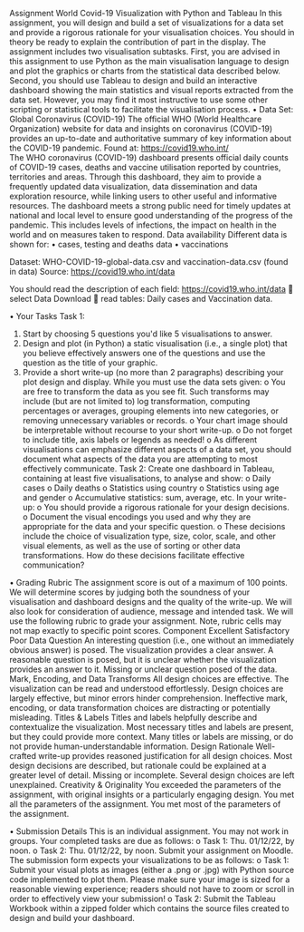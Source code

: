 Assignment
World Covid-19 Visualization with Python and Tableau
In this assignment, you will design and build a set of visualizations for a data set and provide a rigorous rationale for your visualisation choices. You should in theory be ready to explain the contribution of part in the display. The assignment includes two visualisation subtasks. First, you are advised in this assignment to use Python as the main visualisation language to design and plot the graphics or charts from the statistical data described below. Second, you should use Tableau to design and build an interactive dashboard showing the main statistics and visual reports extracted from the data set. 
However, you may find it most instructive to use some other scripting or statistical tools to facilitate the visualisation process.
•	Data Set: Global Coronavirus (COVID-19)
The official WHO (World Healthcare Organization) website for data and insights on coronavirus (COVID-19) provides an up-to-date and authoritative summary of key information about the COVID-19 pandemic. Found at: https://covid19.who.int/  
The WHO coronavirus (COVID-19) dashboard presents official daily counts of COVID-19 cases, deaths and vaccine utilisation reported by countries, territories and areas. Through this dashboard, they aim to provide a frequently updated data visualization, data dissemination and data exploration resource, while linking users to other useful and informative resources. The dashboard meets a strong public need for timely updates at national and local level to ensure good understanding of the progress of the pandemic. This includes levels of infections, the impact on health in the world and on measures taken to respond. 
Data availability 
Different data is shown for:
•	cases, testing and deaths data
•	vaccinations

Dataset: WHO-COVID-19-global-data.csv and vaccination-data.csv (found in data)
Source: https://covid19.who.int/data  

You should read the description of each field: 
https://covid19.who.int/data   select Data Download  read tables: Daily cases and Vaccination data.


•	Your Tasks
Task 1:
1.	Start by choosing 5 questions you'd like 5 visualisations to answer.
2.	Design and plot (in Python) a static visualisation (i.e., a single plot) that you believe effectively answers one of the questions and use the question as the title of your graphic. 
3.	Provide a short write-up (no more than 2 paragraphs) describing your plot design and display.
While you must use the data sets given:
o	You are free to transform the data as you see fit. Such transforms may include (but are not limited to) log transformation, computing percentages or averages, grouping elements into new categories, or removing unnecessary variables or records. 
o	Your chart image should be interpretable without recourse to your short write-up. 
o	Do not forget to include title, axis labels or legends as needed!
o	As different visualisations can emphasize different aspects of a data set, you should document what aspects of the data you are attempting to most effectively communicate. 
Task 2:
Create one dashboard in Tableau, containing at least five visualisations, to analyse and show:
o	Daily cases 
o	Daily deaths 
o	Statistics using country 
o	Statistics using age and gender 
o	Accumulative statistics: sum, average, etc.
In your write-up:
o	You should provide a rigorous rationale for your design decisions.
o	Document the visual encodings you used and why they are appropriate for the data and your specific question. 
o	These decisions include the choice of visualization type, size, color, scale, and other visual elements, as well as the use of sorting or other data transformations. How do these decisions facilitate effective communication?





•	Grading Rubric
The assignment score is out of a maximum of 100 points. We will determine scores by judging both the soundness of your visualisation and dashboard designs and the quality of the write-up. We will also look for consideration of audience, message and intended task.
We will use the following rubric to grade your assignment. Note, rubric cells may not map exactly to specific point scores.
Component	Excellent	Satisfactory	Poor
Data Question	An interesting question (i.e., one without an immediately obvious answer) is posed. The visualization provides a clear answer.	A reasonable question is posed, but it is unclear whether the visualization provides an answer to it.	Missing or unclear question posed of the data.
Mark, Encoding, and Data Transforms	All design choices are effective. The visualization can be read and understood effortlessly.	Design choices are largely effective, but minor errors hinder comprehension.	Ineffective mark, encoding, or data transformation choices are distracting or potentially misleading.
Titles & Labels	Titles and labels helpfully describe and contextualize the visualization.	Most necessary titles and labels are present, but they could provide more context.	Many titles or labels are missing, or do not provide human-understandable information.
Design Rationale	Well-crafted write-up provides reasoned justification for all design choices.	Most design decisions are described, but rationale could be explained at a greater level of detail.	Missing or incomplete. Several design choices are left unexplained.
Creativity & Originality	You exceeded the parameters of the assignment, with original insights or a particularly engaging design.	You met all the parameters of the assignment.	You met most of the parameters of the assignment.

•	Submission Details
This is an individual assignment. You may not work in groups. Your completed tasks are due as follows:
o	Task 1: Thu. 01/12/22, by noon.
o	Task 2: Thu. 01/12/22, by noon.
Submit your assignment on Moodle. 
The submission form expects your visualizations to be as follows:
o	Task 1: Submit your visual plots as images (either a .png or .jpg) with Python source code implemented to plot them. Please make sure your image is sized for a reasonable viewing experience; readers should not have to zoom or scroll in order to effectively view your submission!
o	Task 2: Submit the Tableau Workbook within a zipped folder which contains the source files created to design and build your dashboard.
